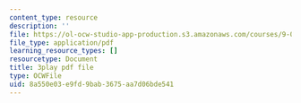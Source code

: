 ```yaml
---
content_type: resource
description: ''
file: https://ol-ocw-studio-app-production.s3.amazonaws.com/courses/9-00-introduction-to-psychology-fall-2004/8a550e03e9fd9bab3675aa7d06bde541_10506.pdf
file_type: application/pdf
learning_resource_types: []
resourcetype: Document
title: 3play pdf file
type: OCWFile
uid: 8a550e03-e9fd-9bab-3675-aa7d06bde541
---
```

